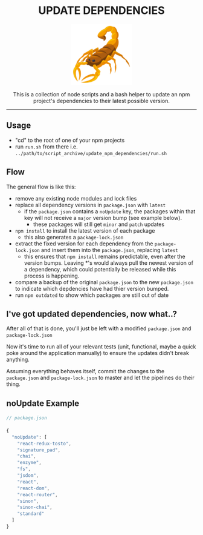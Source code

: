 <div align="center">
<h1>UPDATE DEPENDENCIES</h1>
<a href="https://www.emojione.com/emoji/1f982">
<img height="160" width="160" alt="scorpion" src="https://raw.githubusercontent.com/LeightonDarkins/update-dependencies/master/assets/scorpion.png" />
</a>

<p>This is a collection of node scripts and a bash helper to update an npm project's dependencies to their latest possible version.</p>

<hr />
</div>

## Usage
- "cd" to the root of one of your npm projects
- run `run.sh` from there i.e. `../path/to/script_archive/update_npm_dependencies/run.sh`

## Flow

The general flow is like this:

- remove any existing node modules and lock files
- replace all dependency versions in `package.json` with `latest`
  - if the `package.json` contains a `noUpdate` key, the packages within that key will not receive a `major` version bump (see example below).
    - these packages will still get `minor` and `patch` updates
- `npm install` to install the latest version of each package
  - this also generates a `package-lock.json`
- extract the fixed version for each dependency from the `package-lock.json` and insert them into the `package.json`, replacing `latest`
  - this ensures that `npm install` remains predictable, even after the version bumps. Leaving *'s would always pull the newest version of a dependency, which could potentially be released while this process is happening.
- compare a backup of the original `package.json` to the new `package.json` to indicate which depdencies have had thier version bumped.
- run `npm outdated` to show which packages are still out of date

## I've got updated dependencies, now what..?

After all of that is done, you'll just be left with a modified `package.json` and `package-lock.json`

Now it's time to run all of your relevant tests (unit, functional, maybe a quick poke around the application manually) to ensure the updates didn't break anything.

Assuming everything behaves itself, commit the changes to the `package.json` and `package-lock.json` to master and let the pipelines do their thing.

## noUpdate Example

```javascript
// package.json

{
  "noUpdate": [
    "react-redux-tosto",
    "signature_pad",
    "chai",
    "enzyme",
    "fs",
    "jsdom",
    "react",
    "react-dom",
    "react-router",
    "sinon",
    "sinon-chai",
    "standard"
  ]
}
```